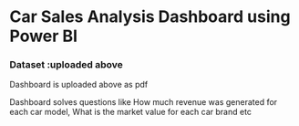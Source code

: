 # Car Sales Analysis Dashboard using Power BI


### Dataset :uploaded above 
Dashboard is uploaded above as pdf

Dashboard solves questions like How much revenue was generated for each car model, What is the market value for each car brand etc


